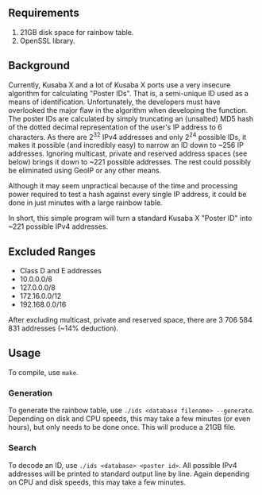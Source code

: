 ## Requirements
1.	21GB disk space for rainbow table.
2.	OpenSSL library.

## Background
Currently, Kusaba X and a lot of Kusaba X ports use a very insecure algorithm for calculating "Poster IDs". That is, a semi-unique ID used as a means of identification. Unfortunately, the developers must have overlooked the major flaw in the algorithm when developing the function. The poster IDs are calculated by simply truncating an (unsalted) MD5 hash of the dotted decimal representation of the user's IP address to 6 characters. As there are 2<sup>32</sup> IPv4 addresses and only 2<sup>24</sup> possible IDs, it makes it possible (and incredibly easy) to narrow an ID down to ~256 IP addresses. Ignoring multicast, private and reserved address spaces (see below) brings it down to ~221 possible addresses. The rest could possibly be eliminated using GeoIP or any other means.

Although it may seem unpractical because of the time and processing power required to test a hash against every single IP address, it could be done in just minutes with a large rainbow table.

In short, this simple program will turn a standard Kusaba X "Poster ID" into ~221 possible IPv4 addresses.

## Excluded Ranges
 - Class D and E addresses
 - 10.0.0.0/8
 - 127.0.0.0/8
 - 172.16.0.0/12
 - 192.168.0.0/16
 
After excluding multicast, private and reserved space, there are 3 706 584 831 addresses (~14% deduction).

## Usage
To compile, use `make`.

### Generation
To generate the rainbow table, use `./ids <database filename> --generate`. Depending on disk and CPU speeds, this may take a few minutes (or even hours), but only needs to be done once. This will produce a 21GB file.

### Search
To decode an ID, use `./ids <database> <poster id>`. All possible IPv4 addresses will be printed to standard output line by line. Again depending on CPU and disk speeds, this may take a few minutes.


